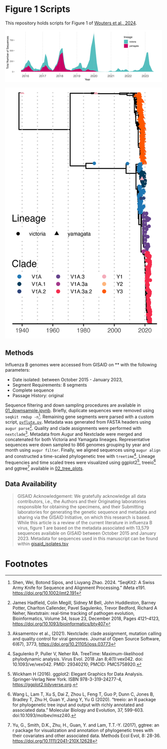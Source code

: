 # Figure 1 Scripts

This repository holds scripts for Figure 1 of [Wouters et al., 2024]().

![Figure 1 A](out_plots/lineage_freq.jpeg)

![Figure 1 B](out_plots/ha_tree.png)

## Methods

Influenza B genomes were accessed from GISAID on ** with the following parameters:
* Date isolated: between October 2015 - January 2023,
* Segment Requirements: 8 segments
* Complete sequence
* Passage History: original

Sequence filtering and down sampling procedures are available in [01_downsample.ipynb](scripts/01_Master.ipynb). Briefly, duplicate sequences were removed using `seqkit rmdup -n`[^1]. Remaining gene segments were parsed with a custom script, [`pyflute.py`](scripts/pyflute.py). Metadata was generated from FASTA headers using `augur parse`[^2]. Quality and clade assignments were performed with `nextclade`[^3]. Metadata from Augur and Nextclade were merged and concatenated for both Victoria and Yamagata lineages. Representative sequences were down sampled to 866 genomes grouping by year and month using `augur filter`. Finally, we aligned sequences using `augur align` and constructed a time-scaled phylogenetic tree with `treetime`[^4]. Lineage frequencies and time scaled trees were visualized using ggplot2[^5], treeio[^6] and ggtree[^7] available in [02_tree_plots](scripts/02_tree_plots.qmd).

## Data Availability

> GISAID Acknowledgement: We gratefully acknowledge all data contributors, i.e., the Authors and their Originating laboratories responsible for obtaining the specimens, and their Submitting laboratories for generating the genetic sequence and metadata and sharing via the GISAID Initiative, on which this research is based. While this article is a review of the current literature in influenza B virus, figure 1 are based on the metadata associated with 13,579 sequences available on GISAID between October 2015 and January 2023. Metadata for sequences used in this manuscript can be found within [gisaid_isolates.tsv](gisaid_isolates.tsv)

# Footnotes
[^1]: Shen, Wei, Botond Sipos, and Liuyang Zhao. 2024. “SeqKit2: A Swiss Army Knife for Sequence and Alignment Processing.” iMeta e191. https://doi.org/10.1002/imt2.191

[^2]: James Hadfield, Colin Megill, Sidney M Bell, John Huddleston, Barney Potter, Charlton Callender, Pavel Sagulenko, Trevor Bedford, Richard A Neher, Nextstrain: real-time tracking of pathogen evolution, Bioinformatics, Volume 34, Issue 23, December 2018, Pages 4121–4123, https://doi.org/10.1093/bioinformatics/bty407

[^3]: Aksamentov et al., (2021). Nextclade: clade assignment, mutation calling and quality control for viral genomes. Journal of Open Source Software, 6(67), 3773, https://doi.org/10.21105/joss.03773

[^4]: Sagulenko P, Puller V, Neher RA. TreeTime: Maximum-likelihood phylodynamic analysis. Virus Evol. 2018 Jan 8;4(1):vex042. doi: 10.1093/ve/vex042. PMID: 29340210; PMCID: PMC5758920.

[^5]: Wickham H (2016). ggplot2: Elegant Graphics for Data Analysis. Springer-Verlag New York. ISBN 978-3-319-24277-4, https://ggplot2.tidyverse.org.

[^6]: Wang L, Lam T, Xu S, Dai Z, Zhou L, Feng T, Guo P, Dunn C, Jones B, Bradley T, Zhu H, Guan Y, Jiang Y, Yu G (2020). “treeio: an R package for phylogenetic tree input and output with richly annotated and associated data.” Molecular Biology and Evolution, 37, 599-603. doi:10.1093/molbev/msz240.

[^7]: Yu, G., Smith, D.K., Zhu, H., Guan, Y. and Lam, T.T.-Y. (2017), ggtree: an r package for visualization and annotation of phylogenetic trees with their covariates and other associated data. Methods Ecol Evol, 8: 28-36. https://doi.org/10.1111/2041-210X.12628